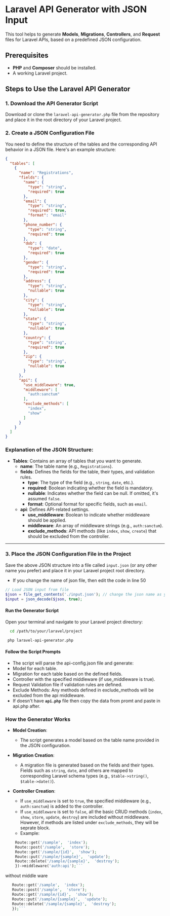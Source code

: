 # Laravel API Generator with JSON Input

This tool helps to generate **Models**, **Migrations**, **Controllers**, and **Request** files for Laravel APIs, based on a predefined JSON configuration.

## Prerequisites

- **PHP** and **Composer** should be installed.
- A working Laravel project.

## Steps to Use the Laravel API Generator

### 1. Download the API Generator Script

Download or clone the `laravel-api-generator.php` file from the repository and place it in the root directory of your Laravel project.

### 2. Create a JSON Configuration File

You need to define the structure of the tables and the corresponding API behavior in a JSON file. Here's an example structure:

```json
{
  "tables": [
    {
      "name": "Registrations",
      "fields": {
        "name": {
          "type": "string",
          "required": true
        },
        "email": {
          "type": "string",
          "required": true,
          "format": "email"
        },
        "phone_number": {
          "type": "string",
          "required": true
        },
        "dob": {
          "type": "date",
          "required": true
        },
        "gender": {
          "type": "string",
          "required": true
        },
        "address": {
          "type": "string",
          "nullable": true
        },
        "city": {
          "type": "string",
          "nullable": true
        },
        "state": {
          "type": "string",
          "nullable": true
        },
        "country": {
          "type": "string",
          "required": true
        },
        "zip": {
          "type": "string",
          "nullable": true
        }
      },
      "api": {
        "use_middleware": true,
        "middleware": [
          "auth:sanctum"
        ],
        "exclude_methods": [
          "index",
          "show"
        ]
      }
    }
  ]
}
```
### Explanation of the JSON Structure:

- **Tables**: Contains an array of tables that you want to generate.
  - **name**: The table name (e.g., `Registrations`).
  - **fields**: Defines the fields for the table, their types, and validation rules.
    - **type**: The type of the field (e.g., `string`, `date`, etc.).
    - **required**: Boolean indicating whether the field is mandatory.
    - **nullable**: Indicates whether the field can be null. If omitted, it's assumed `false`.
    - **format**: Optional format for specific fields, such as `email`.
  - **api**: Defines API-related settings.
    - **use_middleware**: Boolean to indicate whether middleware should be applied.
    - **middleware**: An array of middleware strings (e.g., `auth:sanctum`).
    - **exclude_methods**: API methods (like `index`, `show`, `create`) that should be excluded from the controller.

---

### 3. Place the JSON Configuration File in the Project

Save the above JSON structure into a file called `input.json` (or any other name you prefer) and place it in your Laravel project root directory.
- If you change the name of json file, then edit the code in line 50
```php
// Load JSON input from file
$json = file_get_contents('./input.json'); // change the json name as you prefer.
$input = json_decode($json, true);
```
#### Run the Generator Script
Open your terminal and navigate to your Laravel project directory:
```bash 
  cd /path/to/your/laravel/project
  ```
```bash
 php laravel-api-generator.php
```
#### Follow the Script Prompts
- The script will parse the api-config.json file and generate:
- Model for each table.
- Migration for each table based on the defined fields.
- Controller with the specified middleware (if use_middleware is true).
- Request Validation file if validation rules are defined.
- Exclude Methods: Any methods defined in exclude_methods will be excluded from the api middleware.
- If doesn't have **`api.php`** file then copy the data from promt and paste in api.php after.
  
### How the Generator Works

- **Model Creation**: 
  - The script generates a model based on the table name provided in the JSON configuration.

- **Migration Creation**: 
  - A migration file is generated based on the fields and their types. Fields such as `string`, `date`, and others are mapped to corresponding Laravel schema types (e.g., `$table->string()`, `$table->date()`).

- **Controller Creation**:
  - If `use_middleware` is set to `true`, the specified middleware (e.g., `auth:sanctum`) is added to the controller.
  - If `use_middleware` is set to `false`, all the basic CRUD methods (`index`, `show`, `store`, `update`, `destroy`) are included without middleware. However, if methods are listed under `exclude_methods`, they will be seprate block.
  - Example:
   ```php Route::controller(CourseController::class)->group(function () {
    Route::get('/sample',  'index');
    Route::post('/sample',  'store');
    Route::get('/sample/{id}',  'show');
    Route::put('/sample/{sample}',  'update');
    Route::delete('/sample/{sample}',  'destroy');
    })->middleware('auth:api');```
 without middle ware
 ```php php Route::controller(CourseController::class)->group(function () {
    Route::get('/sample',  'index');
    Route::post('/sample',  'store');
    Route::get('/sample/{id}',  'show');
    Route::put('/sample/{sample}',  'update');
    Route::delete('/sample/{sample}',  'destroy');
    });```
